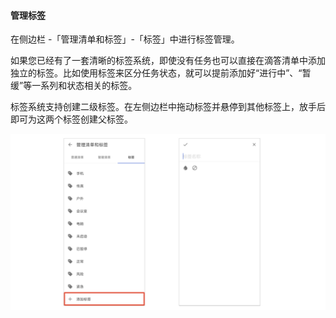 #### 管理标签

在侧边栏 -「管理清单和标签」-「标签」中进行标签管理。

如果您已经有了一套清晰的标签系统，即使没有任务也可以直接在滴答清单中添加独立的标签。比如使用标签来区分任务状态，就可以提前添加好“进行中”、“暂缓”等一系列和状态相关的标签。

标签系统支持创建二级标签。在左侧边栏中拖动标签并悬停到其他标签上，放手后即可为这两个标签创建父标签。



![](../../images/android/tag/guo3.png)

